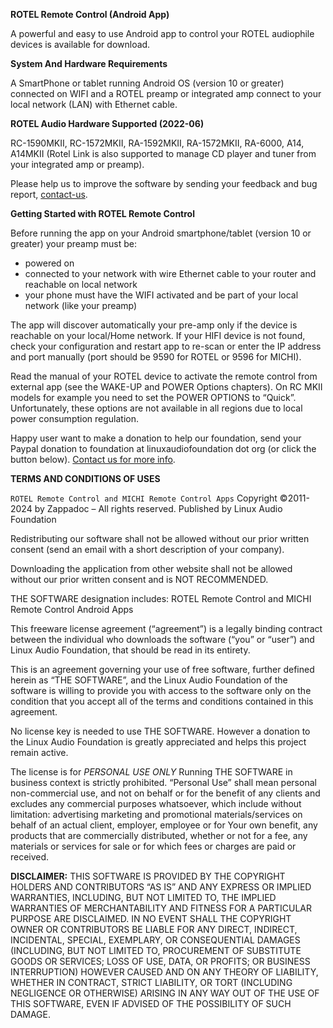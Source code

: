 **ROTEL Remote Control (Android App)**

A powerful and easy to use Android app to control your ROTEL audiophile devices is available for download.



**System And Hardware Requirements**

A SmartPhone or tablet running Android OS (version 10 or 
greater) connected on WIFI and a ROTEL preamp or integrated amp connect 
to your local network (LAN) with Ethernet cable.



**ROTEL Audio Hardware Supported (2022-06)**

RC-1590MKII, RC-1572MKII, RA-1592MKII, RA-1572MKII, 
RA-6000, A14, A14MKII (Rotel Link is also supported to manage CD player 
and tuner from your integrated amp or preamp).

Please help us to improve the software by sending your feedback and bug report,  [contact-us](https://linuxaudiofoundation.org/about/).



**Getting Started with ROTEL Remote Control**

Before running the app on your Android smartphone/tablet (version 10 or greater) your preamp must be:

- powered on
- connected to your network with wire Ethernet cable to your router and reachable on local network
- your phone must have the WIFI activated and be part of your local network (like your preamp)

The app will discover automatically your 
pre-amp only if the device is reachable on your local/Home network. If 
your HIFI device is not found, check your configuration and restart app 
to re-scan or enter the IP address and port manually (port should be 
9590 for ROTEL or 9596 for MICHI).

Read the manual of your ROTEL device to activate the 
remote control from external app (see the WAKE-UP and POWER Options 
chapters). On RC MKII models for example you need to set the POWER 
OPTIONS to “Quick”. Unfortunately, these options are not available in 
all regions due to local power consumption regulation.

Happy user want to make a donation to help our foundation,
 send your Paypal donation to foundation at linuxaudiofoundation dot org
 (or click the button below). [Contact us for more info](https://linuxaudiofoundation.org/about/).



**TERMS AND CONDITIONS OF USES**

`ROTEL Remote Control and MICHI Remote Control Apps`
Copyright ©2011-2024 by Zappadoc – All rights reserved.
Published by Linux Audio Foundation

Redistributing our software shall not be allowed without 
our prior written consent (send an email with a short description of 
your company).

Downloading the application from other website shall not be allowed without our prior written consent and is NOT RECOMMENDED.

THE SOFTWARE designation includes: ROTEL Remote Control and MICHI Remote Control Android Apps

This freeware license agreement (“agreement”) is a legally
 binding contract between the individual who downloads the software 
(“you” or “user”) and Linux Audio Foundation, that should be read in its
 entirety.

This is an agreement governing your use of free software, 
further defined herein as “THE SOFTWARE”, and the Linux Audio Foundation
 of the software is willing to provide you with access to the software 
only on the condition that you accept all of the terms and conditions 
contained in this agreement.

No license key is needed to use THE SOFTWARE. However a 
donation to the Linux Audio Foundation is greatly appreciated and helps 
this project remain active.

The license is for *PERSONAL USE ONLY* Running THE 
SOFTWARE in business context is strictly prohibited. “Personal Use” 
shall mean personal non-commercial use, and not on behalf or for the 
benefit of any clients and excludes any commercial purposes whatsoever, 
which include without limitation: advertising marketing and promotional 
materials/services on behalf of an actual client, employer, employee or 
for Your own benefit, any products that are commercially distributed, 
whether or not for a fee, any materials or services for sale or for 
which fees or charges are paid or received.

**DISCLAIMER:**
THIS SOFTWARE IS PROVIDED BY THE COPYRIGHT HOLDERS AND CONTRIBUTORS “AS 
IS” AND ANY EXPRESS OR IMPLIED WARRANTIES, INCLUDING, BUT NOT LIMITED 
TO, THE IMPLIED WARRANTIES OF MERCHANTABILITY AND FITNESS FOR A 
PARTICULAR PURPOSE ARE DISCLAIMED. IN NO EVENT SHALL THE COPYRIGHT OWNER
 OR CONTRIBUTORS BE LIABLE FOR ANY DIRECT, INDIRECT, INCIDENTAL, 
SPECIAL, EXEMPLARY, OR CONSEQUENTIAL DAMAGES (INCLUDING, BUT NOT LIMITED
 TO, PROCUREMENT OF SUBSTITUTE GOODS OR SERVICES; LOSS OF USE, DATA, OR 
PROFITS; OR BUSINESS INTERRUPTION) HOWEVER CAUSED AND ON ANY THEORY OF 
LIABILITY, WHETHER IN CONTRACT, STRICT LIABILITY, OR TORT (INCLUDING 
NEGLIGENCE OR OTHERWISE) ARISING IN ANY WAY OUT OF THE USE OF THIS 
SOFTWARE, EVEN IF ADVISED OF THE POSSIBILITY OF SUCH DAMAGE.
